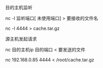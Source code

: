 目的主机监听 

nc -l 监听端口[ 未使用端口] > 要接收的文件名 

nc -l 4444 > cache.tar.gz 

源主机发起请求 

nc 目的主机ip 目的端口 < 要发送的文件 

nc 192.168.0.85 4444 < /root/cache.tar.gz 
